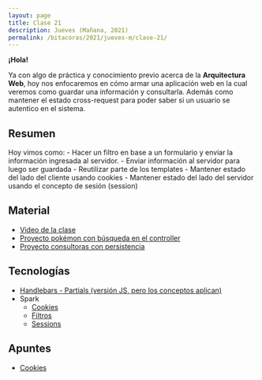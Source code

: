 ```yaml
---
layout: page
title: Clase 21
description: Jueves (Mañana, 2021)
permalink: /bitacoras/2021/jueves-m/clase-21/
---
```


**¡Hola!**

Ya con algo de práctica y conocimiento previo acerca de la __Arquitectura Web__, hoy nos enfocaremos en cómo armar una aplicación web en la cual veremos como guardar una información y consultarla. Además como mantener el estado cross-request para poder saber si un usuario se autentico en el sistema.

## Resumen

Hoy vimos como:
    - Hacer un filtro en base a un formulario y enviar la información ingresada al servidor.
    - Enviar información al servidor para luego ser guardada
    - Reutilizar parte de los templates
    - Mantener estado del lado del cliente usando cookies
    - Mantener estado del lado del servidor usando el concepto de sesión (session)

## Material

- [Video de la clase](https://youtu.be/gCDOuhyVrWw)
- [Proyecto pokémon con búsqueda en el controller](https://github.com/dds-utn/spark-web-proof-of-concept/tree/pokemon-step-search)
- [Proyecto consultoras con persistencia](https://github.com/dds-utn/spark-web-proof-of-concept/tree/consultoras-con-persistencia)

## Tecnologías

- [Handlebars - Partials (versión JS, pero los conceptos aplican)](https://handlebarsjs.com/guide/partials.html)
- Spark
  - [Cookies](https://sparkjava.com/documentation#cookies)
  - [Filtros](https://sparkjava.com/documentation#filters)
  - [Sessions](https://sparkjava.com/documentation#sessions)

## Apuntes

- [Cookies](https://developer.mozilla.org/es/docs/Web/HTTP/Cookies)
